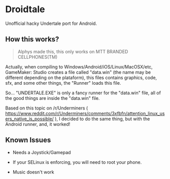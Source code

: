 # Droidtale
Unofficial hacky Undertale port for Android.

## How this works?
> Alphys made this, this only works on MTT BRANDED CELLPHONES(TM)

Actually, when compiling to Windows/Android/iOS/Linux/MacOSX/etc, GameMaker: Studio creates a file called "data.win" (the name may be different depending on the plataform), this files contains graphics, code, sfx, and some other things, the "Runner" loads this file.

So... "UNDERTALE.EXE" is only a fancy runner for the "data.win" file, all of the good things are inside the "data.win" file.

Based on this topic on /r/Underminers ( https://www.reddit.com/r/Underminers/comments/3xfbfn/attention_linux_users_native_is_possible/ ), I decided to do the same thing, but with the Android runner, and, it worked!

## Known Issues

* Needs a Joystick/Gamepad

* If your SELinux is enforcing, you will need to root your phone.

* Music doesn't work
